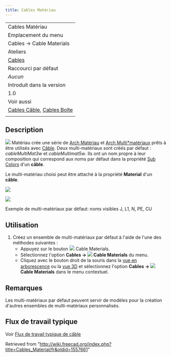 ```yaml
---
title: Cables Matériau
---
```

|  |
| --- |
| Cables Matériau |
| Emplacement du menu |
| Cables → Cable Materials |
| Ateliers |
| [Cables](/Cables_Workbench/fr "Cables Workbench/fr") |
| Raccourci par défaut |
| *Aucun* |
| Introduit dans la version |
| 1.0 |
| Voir aussi |
| [Cables Câble](/Cables_Cable/fr "Cables Cable/fr"), [Cables Boîte](/Cables_CableBox/fr "Cables CableBox/fr") |
|  |

## Description

![](/images/Cables_Material.svg) Matériau crée une série de [Arch Matériau](/Arch_SetMaterial/fr "Arch SetMaterial/fr") et [Arch Multi\*matériaux](/Arch_MultiMaterial/fr "Arch MultiMaterial/fr") prêts à être utilisés avec [Câble](/Cables_Cable/fr "Cables Cable/fr"). Deux multi-matériaux sont créés par défaut : *cableMultiMat3w* et *cableMultimat5w*. Ils ont un nom propre à leur composition qui correspond aux noms par défaut dans la propriété [Sub Colors](/Cables_Cable/fr#Propriétés "Cables Cable/fr") d'un **câble**.

Le multi-matériau choisi peut être attaché à la propriété **Material** d'un **câble**.

![](/images/Cables_Material_Example2.png)

![](/images/Cables_Material_Example1.png)

Exemple de multi-matériaux par défaut: noms visibles J, L1, N, PE, CU

## Utilisation

1. Créez un ensemble de multi-matériaux par défaut à l'aide de l'une des méthodes suivantes :
   * Appuyez sur le bouton ![](/images/Cables_Material.svg) Cable Materials.
   * Sélectionnez l'option **Cables → ![](/images/Cables_Material.svg) Cable Materials** du menu.
   * Cliquez avec le bouton droit de la souris dans la [vue en arborescence](/Tree_view/fr "Tree view/fr") ou la [vue 3D](/3D_view/fr "3D view/fr") et sélectionnez l'option **Cables → ![](/images/Cables_Material.svg) Cable Materials** dans le menu contextuel.

## Remarques

Les multi-matériaux par défaut peuvent servir de modèles pour la création d'autres ensembles de multi-matériaux personnalisés.

## Flux de travail typique

Voir [Flux de travail typique de câble](/Cables_Cable/fr#Flux_de_travail_typique "Cables Cable/fr")

Retrieved from "<http://wiki.freecad.org/index.php?title=Cables_Material/fr&oldid=1557661>"